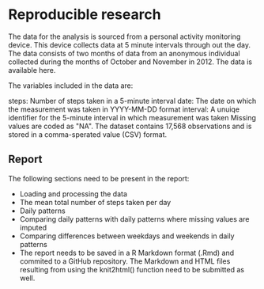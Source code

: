 # Reproducible research
The data for the analysis is sourced from a personal activity monitoring device. This device collects data at 5 minute intervals through out the day. The data consists of two months of data from an anonymous individual collected during the months of October and November in 2012. The data is available here. 


The variables included in the data are:

steps: Number of steps taken in a 5-minute interval
date: The date on which the measurement was taken in YYYY-MM-DD format
interval: A unuiqe identifier for the 5-minute interval in which measurement was taken
Missing values are coded as "NA". The dataset contains 17,568 observations and is stored in a comma-sperated value (CSV) format.

## Report
The following sections need to be present in the report:

* Loading and processing the data
* The mean total number of steps taken per day
* Daily patterns
* Comparing daily patterns with daily patterns where missing values are imputed
* Comparing differences between weekdays and weekends in daily patterns
* The report needs to be saved in a R Markdown format (.Rmd) and commited to a GitHub repository. The Markdown and HTML files resulting from using the knit2html() function need to be submitted as well.
